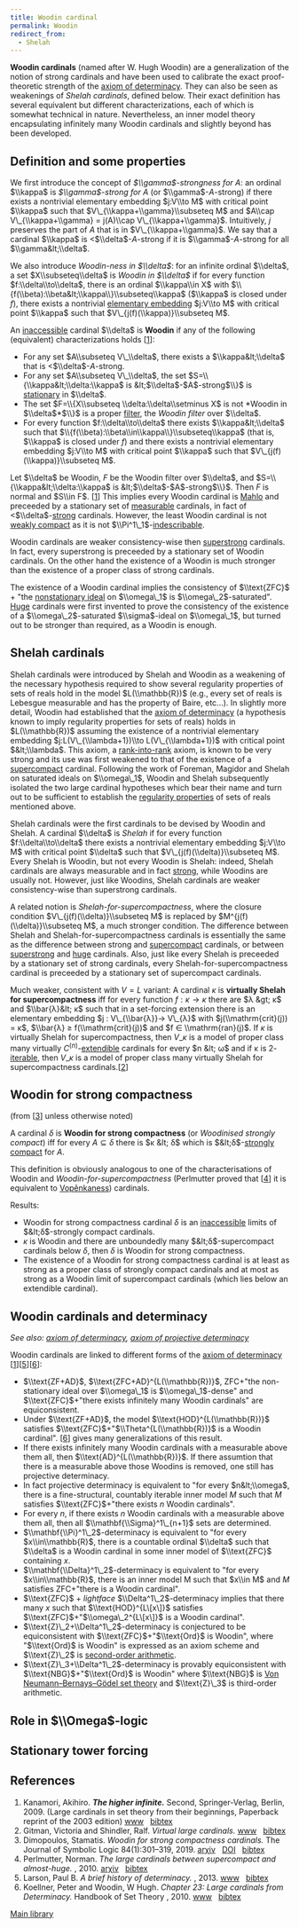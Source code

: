 ```yaml
---
title: Woodin cardinal
permalink: Woodin
redirect_from:
  - Shelah
---
```


**Woodin cardinals** (named after W. Hugh Woodin) are a generalization
of the notion of strong cardinals and have been used to calibrate the
exact proof-theoretic strength of the [axiom of
determinacy](Axiom_of_determinacy "Axiom of determinacy").
They can also be seen as weakenings of *Shelah cardinals*, defined
below. Their exact definition has several equivalent but different
characterizations, each of which is somewhat technical in nature.
Nevertheless, an inner model theory encapsulating infinitely many Woodin
cardinals and slightly beyond has been developed.

## Definition and some properties

We first introduce the concept of *$\\gamma$-strongness for $A$*: an
ordinal $\\kappa$ is *$\\gamma$-strong for $A$* (or
$\\gamma$-$A$-strong) if there exists a nontrivial elementary embedding
$j:V\\to M$ with critical point $\\kappa$ such that
$V\_{\\kappa+\\gamma}\\subseteq M$ and $A\\cap V\_{\\kappa+\\gamma} =
j(A)\\cap V\_{\\kappa+\\gamma}$. Intuitively, $j$ preserves the part of
$A$ that is in $V\_{\\kappa+\\gamma}$. We say that a cardinal $\\kappa$
is &lt;$\\delta$-$A$-strong if it is $\\gamma$-$A$-strong for all
$\\gamma&lt;\\delta$.

We also introduce *Woodin-ness in $\\delta$*: for an infinite ordinal
$\\delta$, a set $X\\subseteq\\delta$ is *Woodin in $\\delta$* if for
every function $f:\\delta\\to\\delta$, there is an ordinal $\\kappa\\in
X$ with $\\{f(\\beta):\\beta&lt;\\kappa\\}\\subseteq\\kappa$ ($\\kappa$
is closed under $f$), there exists a nontrivial [elementary
embedding](Elementary_embedding "Elementary embedding")
$j:V\\to M$ with critical point $\\kappa$ such that
$V\_{j(f)(\\kappa)}\\subseteq M$.

An
[inaccessible](Inaccessible "Inaccessible")
cardinal $\\delta$ is **Woodin** if any of the following (equivalent)
characterizations holds \[[1](#bibkey_Kanamori2009:HigherInfinite)\]:

-   For any set $A\\subseteq V\_\\delta$, there exists a
    $\\kappa&lt;\\delta$ that is &lt;$\\delta$-$A$-strong.
-   For any set $A\\subseteq V\_\\delta$, the set
    $S=\\{\\kappa&lt;\\delta:\\kappa$ is &lt;$\\delta$-$A$-strong$\\}$
    is
    <a href="Stationary" class="mw-redirect" title="Stationary">stationary</a>
    in $\\delta$.
-   The set $F=\\{X\\subseteq \\delta:\\delta\\setminus X$ is not
    *Woodin in $\\delta$*$\\}$ is a proper
    [filter](Filter "Filter"),
    the *Woodin filter* over $\\delta$.
-   For every function $f:\\delta\\to\\delta$ there exists
    $\\kappa&lt;\\delta$ such that
    $\\{f(\\beta):\\beta\\in\\kappa\\}\\subseteq\\kappa$ (that is,
    $\\kappa$ is closed under $f$) and there exists a nontrivial
    elementary embedding $j:V\\to M$ with critical point $\\kappa$ such
    that $V\_{j(f)(\\kappa)}\\subseteq M$.

Let $\\delta$ be Woodin, $F$ be the Woodin filter over $\\delta$, and
$S=\\{\\kappa&lt;\\delta:\\kappa$ is &lt;$\\delta$-$A$-strong$\\}$. Then
$F$ is normal and $S\\in F$.
\[[1](#bibkey_Kanamori2009:HigherInfinite)\] This implies every Woodin
cardinal is
[Mahlo](Mahlo "Mahlo") and
preceeded by a stationary set of
[measurable](Measurable "Measurable")
cardinals, in fact of
&lt;$\\delta$-[strong](Strong "Strong")
cardinals. However, the least Woodin cardinal is not [weakly
compact](Weakly_compact "Weakly compact")
as it is not
$\\Pi^1\_1$-[indescribable](Indescribable "Indescribable").

Woodin cardinals are weaker consistency-wise then
[superstrong](Superstrong "Superstrong")
cardinals. In fact, every superstrong is preceeded by a stationary set
of Woodin cardinals. On the other hand the existence of a Woodin is much
stronger than the existence of a proper class of strong cardinals.

The existence of a Woodin cardinal implies the consistency of
$\\text{ZFC}$ + "the [nonstationary
ideal](Filter "Filter") on
$\\omega\_1$ is $\\omega\_2$-saturated".
[Huge](Huge "Huge")
cardinals were first invented to prove the consistency of the existence
of a $\\omega\_2$-saturated $\\sigma$-ideal on $\\omega\_1$, but turned
out to be stronger than required, as a Woodin is enough.

## Shelah cardinals

Shelah cardinals were introduced by Shelah and Woodin as a weakening of
the necessary hypothesis required to show several regularity properties
of sets of reals hold in the model $L(\\mathbb{R})$ (e.g., every set of
reals is Lebesgue measurable and has the property of Baire, etc...). In
slightly more detail, Woodin had established that the [axiom of
determinacy](Axiom_of_determinacy "Axiom of determinacy")
(a hypothesis known to imply regularity properties for sets of reals)
holds in $L(\\mathbb{R})$ assuming the existence of a nontrivial
elementary embedding $j:L(V\_{\\lambda+1})\\to L(V\_{\\lambda+1})$ with
critical point $&lt;\\lambda$. This axiom, a
<a href="Rank-into-rank" class="mw-redirect" title="Rank-into-rank">rank-into-rank</a>
axiom, is known to be very strong and its use was first weakened to that
of the existence of a
[supercompact](Supercompact "Supercompact")
cardinal. Following the work of Foreman, Magidor and Shelah on saturated
ideals on $\\omega\_1$, Woodin and Shelah subsequently isolated the two
large cardinal hypotheses which bear their name and turn out to be
sufficient to establish the [regularity
properties](Projective#Regularity_properties "Projective")
of sets of reals mentioned above.

Shelah cardinals were the first cardinals to be devised by Woodin and
Shelah. A cardinal $\\delta$ is *Shelah* if for every function
$f:\\delta\\to\\delta$ there exists a nontrivial elementary embedding
$j:V\\to M$ with critical point $\\delta$ such that
$V\_{j(f)(\\delta)}\\subseteq M$. Every Shelah is Woodin, but not every
Woodin is Shelah: indeed, Shelah cardinals are always measurable and in
fact
[strong](Strong "Strong"),
while Woodins are usually not. However, just like Woodins, Shelah
cardinals are weaker consistency-wise than superstrong cardinals.

A related notion is *Shelah-for-supercompactness*, where the closure
condition $V\_{j(f)(\\delta)}\\subseteq M$ is replaced by
$M^{j(f)(\\delta)}\\subseteq M$, a much stronger condition. The
difference between Shelah and Shelah-for-supercompactness cardinals is
essentially the same as the difference between strong and
[supercompact](Supercompact "Supercompact")
cardinals, or between
[superstrong](Superstrong "Superstrong")
and [huge](Huge "Huge")
cardinals. Also, just like every Shelah is preceeded by a stationary set
of strong cardinals, every Shelah-for-supercompactness cardinal is
preceeded by a stationary set of supercompact cardinals.

Much weaker, consistent with $V=L$ variant: A cardinal $κ$ is
**virtually Shelah for supercompactness** iff for every function $f : κ
→ κ$ there are $λ &gt; κ$ and $\\bar{λ}&lt; κ$ such that in a
set-forcing extension there is an elementary embedding $j :
V\_{\\bar{λ}}→ V\_{λ}$ with $j(\\mathrm{crit}(j)) = κ$, $\\bar{λ} ≥
f(\\mathrm{crit}(j))$ and $f ∈ \\mathrm{ran}(j)$. If $κ$ is virtually
Shelah for supercompactness, then $V\_κ$ is a model of proper class many
virtually
$C^{(n)}$-[extendible](Extendible "Extendible")
cardinals for every $n &lt; ω$ and if κ is
2-<a href="Iterable" class="mw-redirect" title="Iterable">iterable</a>,
then $V\_κ$ is a model of proper class many virtually Shelah for
supercompactness
cardinals.\[[2](#bibkey_GitmanSchindler:VirtualLargeCardinals)\]

## Woodin for strong compactness

(from \[[3](#bibkey_Dimopoulos2019:WoodinForStrongCompactness)\] unless
otherwise noted)

A cardinal $δ$ is **Woodin for strong compactness** (or *Woodinised
strongly compact*) iff for every $A ⊆ δ$ there is $κ &lt; δ$ which is
$&lt;δ$-[strongly
compact](Strongly_compact "Strongly compact")
for $A$.

This definition is obviously analogous to one of the characterisations
of Woodin and *Woodin-for-supercompactness* (Perlmutter proved that
\[[4](#bibkey_Perlmutter2010:TheLargeCardinalsBetweenSupercompactAlmostHuge)\]
it is equivalent to
[Vopěnkaness](Vopenka "Vopenka"))
cardinals.

Results:

-   Woodin for strong compactness cardinal $δ$ is an
    [inaccessible](Inaccessible "Inaccessible")
    limits of $&lt;δ$-strongly compact cardinals.
-   $κ$ is Woodin and there are unboundedly many $&lt;δ$-supercompact
    cardinals below $δ$, then $δ$ is Woodin for strong compactness.
-   The existence of a Woodin for strong compactness cardinal is at
    least as strong as a proper class of strongly compact cardinals and
    at most as strong as a Woodin limit of supercompact cardinals (which
    lies below an extendible cardinal).

## Woodin cardinals and determinacy

*See also: [axiom of
determinacy](Axiom_of_determinacy "Axiom of determinacy"),
[axiom of projective
determinacy](Projective#Projective_determinacy "Projective")*

Woodin cardinals are linked to different forms of the [axiom of
determinacy](Axiom_of_determinacy "Axiom of determinacy")
\[[1](#bibkey_Kanamori2009:HigherInfinite)\]\[[5](#bibkey_Larson2010:HistoryDeterminacy)\]\[[6](#bibkey_KoellnerWoodin2010:LCFD)\]:

-   $\\text{ZF+AD}$, $\\text{ZFC+AD}^{L(\\mathbb{R})}$, ZFC+"the
    non-stationary ideal over $\\omega\_1$ is $\\omega\_1$-dense" and
    $\\text{ZFC}$+"there exists infinitely many Woodin cardinals" are
    equiconsistent.
-   Under $\\text{ZF+AD}$, the model $\\text{HOD}^{L(\\mathbb{R})}$
    satisfies $\\text{ZFC}$+"$\\Theta^{L(\\mathbb{R})}$ is a Woodin
    cardinal". \[[6](#bibkey_KoellnerWoodin2010:LCFD)\] gives many
    generalizations of this result.
-   If there exists infinitely many Woodin cardinals with a measurable
    above them all, then $\\text{AD}^{L(\\mathbb{R})}$. If there
    assumtion that there is a measurable above those Woodins is removed,
    one still has projective determinacy.
-   In fact projective determinacy is equivalent to "for every
    $n&lt;\\omega$, there is a fine-structural, countably iterable inner
    model $M$ such that $M$ satisfies $\\text{ZFC}$+"there exists $n$
    Woodin cardinals".
-   For every $n$, if there exists $n$ Woodin cardinals with a
    measurable above them all, then all $\\mathbf{\\Sigma}^1\_{n+1}$
    sets are determined.
-   $\\mathbf{\\Pi}^1\_2$-determinacy is equivalent to "for every
    $x\\in\\mathbb{R}$, there is a countable ordinal $\\delta$ such that
    $\\delta$ is a Woodin cardinal in some inner model of $\\text{ZFC}$
    containing $x$.
-   $\\mathbf{\\Delta}^1\_2$-determinacy is equivalent to "for every
    $x\\in\\mathbb{R}$, there is an inner model M such that $x\\in M$
    and $M$ satisfies ZFC+"there is a Woodin cardinal".
-   $\\text{ZFC}$ + *lightface* $\\Delta^1\_2$-determinacy implies that
    there many $x$ such that $\\text{HOD}^{L\[x\]}$ satisfies
    $\\text{ZFC}$+"$\\omega\_2^{L\[x\]}$ is a Woodin cardinal".
-   $\\text{Z}\_2+\\Delta^1\_2$-determinacy is conjectured to be
    equiconsistent with $\\text{ZFC}$+"$\\text{Ord}$ is Woodin", where
    "$\\text{Ord}$ is Woodin" is expressed as an axiom scheme and
    $\\text{Z}\_2$ is
    <a href="http://en.wikipedia.org/wiki/second-order_arithmetic" class="extiw" title="wikipedia:second-order arithmetic">second-order arithmetic</a>.
-   $\\text{Z}\_3+\\Delta^1\_2$-determinacy is provably equiconsistent
    with $\\text{NBG}$+"$\\text{Ord}$ is Woodin" where $\\text{NBG}$ is
    <a href="http://en.wikipedia.org/wiki/Von_Neumann%E2%80%93Bernays%E2%80%93G%C3%B6del_set_theory" class="extiw" title="wikipedia:Von Neumann–Bernays–Gödel set theory">Von Neumann–Bernays–Gödel set theory</a>
    and $\\text{Z}\_3$ is third-order arithmetic.

## Role in $\\Omega$-logic

## Stationary tower forcing

## References

1.  <span id="bibkey_Kanamori2009:HigherInfinite">Kanamori, Akihiro.
    ***The higher infinite.*** Second, Springer-Verlag, Berlin, 2009.
    (Large cardinals in set theory from their beginnings, Paperback
    reprint of the 2003 edition)
    <a href="https://link.springer.com/book/10.1007%2F978-3-540-88867-3" class="extiw">www</a>   <a href="javascript:bibpopup(&#39;@book%7BKanamori2009:HigherInfinite,%20%20%20%20AUTHOR%20=%20%7BKanamori,%20Akihiro%7D,%3Cbr%3E%20%20%20%20%20TITLE%20=%20%7BThe%20higher%20infinite%7D,%3Cbr%3E%20%20%20%20SERIES%20=%20%7BSpringer%20Monographs%20in%20Mathematics%7D,%3Cbr%3E%20%20%20EDITION%20=%20%7BSecond%7D,%3Cbr%3E%20%20%20%20%20%20NOTE%20=%20%7BLarge%20cardinals%20in%20set%20theory%20from%20their%20beginnings,%20%20%20%20%20%20%20%20%20%20%20%20%20%20Paperback%20reprint%20of%20the%202003%20edition%7D,%3Cbr%3E%20PUBLISHER%20=%20%7BSpringer-Verlag%7D,%3Cbr%3E%20%20%20ADDRESS%20=%20%7BBerlin%7D,%3Cbr%3E%20%20%20%20%20%20YEAR%20=%20%7B2009%7D,%3Cbr%3E%20%20%20%20%20PAGES%20=%20%7Bxxii+536%7D,%3Cbr%3E%20%20%20%20%20%20%20URL%20=%20%7Bhttps://link.springer.com/book/10.1007%2F978-3-540-88867-3%7D%7D&#39;)" class="bibtex">bibtex</a></span>
2.  <span id="bibkey_GitmanSchindler:VirtualLargeCardinals">Gitman,
    Victoria and Shindler, Ralf. *Virtual large cardinals.*
    <a href="https://ivv5hpp.uni-muenster.de/u/rds/virtualLargeCardinalsEdited5.pdf" class="extiw">www</a>   <a href="javascript:bibpopup(&#39;@ARTICLE%7BGitmanSchindler:VirtualLargeCardinals,AUTHOR=%20%7BGitman,%20Victoria%20and%20Shindler,%20Ralf%7D,%3Cbr%3ETITLE=%20%7BVirtual%20large%20cardinals%7D,%3Cbr%3EURL=%20%7Bhttps://ivv5hpp.uni-muenster.de/u/rds/virtualLargeCardinalsEdited5.pdf%7D%7D&#39;)" class="bibtex">bibtex</a></span>
3.  <span
    id="bibkey_Dimopoulos2019:WoodinForStrongCompactness">Dimopoulos,
    Stamatis. *Woodin for strong compactness cardinals.* The Journal of
    Symbolic Logic 84(1):301–319, 2019.
    <a href="http://arxiv.org/abs/1710.05743" class="extiw">arχiv</a>   <a href="http://web.archive.org/web/20191005074946/http://dx.doi.org/10.1017/jsl.2018.67" class="extiw">DOI</a>   <a href="javascript:bibpopup(&#39;@article%20%7BDimopoulos2019:WoodinForStrongCompactness,title=%7BWoodin%20for%20strong%20compactness%20cardinals%7D,%3Cbr%3Evolume=%7B84%7D,%3Cbr%3EDOI=%7B10.1017/jsl.2018.67%7D,%3Cbr%3Enumber=%7B1%7D,%3Cbr%3Ejournal=%7BThe%20Journal%20of%20Symbolic%20Logic%7D,%3Cbr%3Epublisher=%7BCambridge%20University%20Press%7D,%3Cbr%3Eauthor=%7BDimopoulos,%20Stamatis%7D,%3Cbr%3Eyear=%7B2019%7D,%3Cbr%3Epages=%7B301–319%7D,%3Cbr%3Eeprint=%7B1710.05743%7D%7D&#39;)" class="bibtex">bibtex</a></span>
4.  <span
    id="bibkey_Perlmutter2010:TheLargeCardinalsBetweenSupercompactAlmostHuge">Perlmutter,
    Norman. *The large cardinals between supercompact and almost-huge.*
    , 2010.
    <a href="http://arxiv.org/abs/1307.7387" class="extiw">arχiv</a>   <a href="javascript:bibpopup(&#39;@article%7BPerlmutter2010:TheLargeCardinalsBetweenSupercompactAlmostHuge,%20%20%20%20AUTHOR%20=%20%7BPerlmutter,%20Norman%7D.%20%20%20%20TITLE%20=%20%7BThe%20large%20cardinals%20between%20supercompact%20and%20almost-huge%7D,%3Cbr%3E%20%20%20%20YEAR%20=%20%7B2010%7D,%3Cbr%3E%20%20%20%20EPRINT%20=%20%7B1307.7387%7D,%3Cbr%3E%7D&#39;)" class="bibtex">bibtex</a></span>
5.  <span id="bibkey_Larson2010:HistoryDeterminacy">Larson, Paul B. *A
    brief history of determinacy.* , 2013.
    <a href="http://www.users.miamioh.edu/larsonpb/determinacy_cabal.pdf" class="extiw">www</a>   <a href="javascript:bibpopup(&#39;@article%7B%7BLarson2010:HistoryDeterminacy,%20%20%20%20AUTHOR%20=%20%7BLarson,%20Paul%20B.%7D,%3Cbr%3E%20%20%20%20TITLE%20=%20%7BA%20brief%20history%20of%20determinacy%7D,%3Cbr%3E%20%20%20%20YEAR%20=%20%7B2013%7D,%3Cbr%3E%20%20%20%20URL%20=%20%7Bhttp://www.users.miamioh.edu/larsonpb/determinacy_cabal.pdf%7D%7D&#39;)" class="bibtex">bibtex</a></span>
6.  <span id="bibkey_KoellnerWoodin2010:LCFD">Koellner, Peter and
    Woodin, W Hugh. *Chapter 23: Large cardinals from Determinacy.*
    Handbook of Set Theory , 2010.
    <a href="http://logic.harvard.edu/koellner/LCFD.pdf" class="extiw">www</a>   <a href="javascript:bibpopup(&#39;@article%7BKoellnerWoodin2010:LCFD,%20%20%20author%20=%20%7BKoellner,%20Peter%20and%20Woodin,%20W.%20Hugh%7D,%3Cbr%3E%20%20%20%20title%20=%20%7BChapter%2023:%20Large%20cardinals%20from%20Determinacy%7D,%3Cbr%3E%20%20journal%20=%20%7BHandbook%20of%20Set%20Theory%7D,%3Cbr%3E%20%20%20editor%20=%20%7BForeman,%20Mathew;%20Kanamori,%20Akihiro%7D,%3Cbr%3E%20%20%20%20%20year%20=%20%7B2010%7D,%3Cbr%3Epublisher%20=%20%7BSpringer%7D,%3Cbr%3E%20%20%20%20%20%20url%20=%20%7Bhttp://logic.harvard.edu/koellner/LCFD.pdf%7D%7D&#39;)" class="bibtex">bibtex</a></span>

[Main
library](Library "Library")


